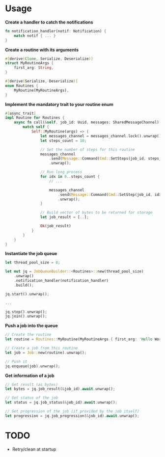 # Usage

**Create a handler to catch the notifications**

```rust
fn notification_handler(notif: Notification) {
    match notif { ... }
}
```

**Create a routine with its arguments**

```rust
#[derive(Clone, Serialize, Deserialize)]
struct MyRoutineArgs {
    first_arg: String,
}

#[derive(Serialize, Deserialize)]
enum Routines {
    MyRoutine(MyRoutineArgs),
}
```

**Implement the mandatory trait to your routine enum**

```rust
#[async_trait]
impl Routine for Routines {
    async fn call(&self, job_id: Uuid, messages: SharedMessageChannel) -> Result<Vec<u8>, Error> {
        match self {
            Self::MyRoutine(args) => {
                let messages_channel = messages_channel.lock().unwrap();
                let steps_count = 10;

                // Set the number of steps for this routine
                messages_channel
                    .send(Message::Command(Cmd::SetSteps(job_id, steps_count)))
                    .unwrap();

                // Run long process
                for idx in 0..steps_count {
                    // ...

                    messages_channel
                        .send(Message::Command(Cmd::SetStep(job_id, idx)))
                        .unwrap();
                }

                // Build vector of bytes to be returned for storage
                let job_result = [..];

                Ok(job_result)
            }
        }
    }
}
```

**Instantiate the job queue**

```rust
let thread_pool_size = 8;

let mut jq = JobQueueBuilder::<Routines>::new(thread_pool_size)
    .unwrap()
    .notification_handler(notification_handler)
    .build();

jq.start().unwrap();

...

jq.stop().unwrap();
jq.join().unwrap();
```

**Push a job into the queue**

```rust
// Create the routine
let routine = Routines::MyRoutine(MyRoutineArgs { first_arg: 'Hello World'.to_string() });

// Create a job from this routine
let job = Job::new(routine).unwrap();

// Push it
jq.enqueue(job).unwrap();
```

**Get information of a job**

```rust
// Get result (as bytes)
let bytes = jq.job_result(&job_id).await.unwrap();

// Get status of the job
let status = jq.job_status(&job_id).await.unwrap();

// Get progression of the job (if provided by the job itself)
let progression = jq.job_progression(&job_id).await.unwrap();
```

# TODO

- Retry/clean at startup
